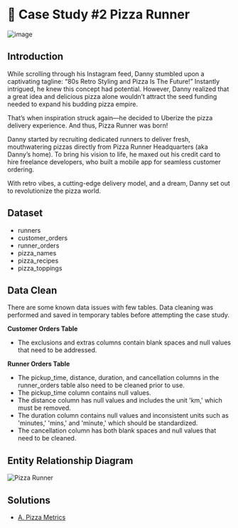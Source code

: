 # 🍕 Case Study #2 Pizza Runner

![image](https://github.com/user-attachments/assets/eef49583-c0b0-4845-af24-48ccf92e0a4d)

## Introduction

While scrolling through his Instagram feed, Danny stumbled upon a captivating tagline: “80s Retro Styling and Pizza Is The Future!” Instantly intrigued, he knew this concept had potential. However, Danny realized that a great idea and delicious pizza alone wouldn’t attract the seed funding needed to expand his budding pizza empire.

That’s when inspiration struck again—he decided to Uberize the pizza delivery experience. And thus, Pizza Runner was born!

Danny started by recruiting dedicated runners to deliver fresh, mouthwatering pizzas directly from Pizza Runner Headquarters (aka Danny’s home). To bring his vision to life, he maxed out his credit card to hire freelance developers, who built a mobile app for seamless customer ordering.

With retro vibes, a cutting-edge delivery model, and a dream, Danny set out to revolutionize the pizza world.

## Dataset

- runners
- customer_orders
- runner_orders
- pizza_names
- pizza_recipes
- pizza_toppings

## Data Clean
There are some known data issues with few tables. Data cleaning was performed and saved in temporary tables before attempting the case study.


**Customer Orders Table**
- The exclusions and extras columns contain blank spaces and null values that need to be addressed.

**Runner Orders Table**
- The pickup_time, distance, duration, and cancellation columns in the runner_orders table also need to be cleaned prior to use.
- The pickup_time column contains null values.
- The distance column has null values and includes the unit 'km,' which must be removed.
- The duration column contains null values and inconsistent units such as 'minutes,' 'mins,' and 'minute,' which should be standardized.
- The cancellation column has both blank spaces and null values that need to be cleaned.

## Entity Relationship Diagram

![Pizza Runner](https://github.com/katiehuangx/8-Week-SQL-Challenge/assets/81607668/78099a4e-4d0e-421f-a560-b72e4321f530)

## Solutions
- [A. Pizza Metrics](https://github.com/neeldrji/8-week-SQL-Challenge/blob/c82b677d8d9b0b14ba93f90c75ea5939911ad8c5/Case%20Study%20%232%20-%20Pizza%20Runner/A.%20Pizza%20Metrics.md)
